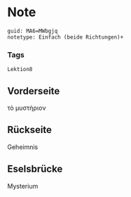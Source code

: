 # Note
```
guid: MA6=MWbgjq
notetype: Einfach (beide Richtungen)+
```

### Tags
```
Lektion8
```

## Vorderseite
τὸ μυστήριον

## Rückseite
Geheimnis

## Eselsbrücke
Mysterium
